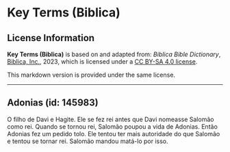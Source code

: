 # Key Terms (Biblica)

## License Information

**Key Terms (Biblica)** is based on and adapted from: _Biblica Bible Dictionary_, [Biblica, Inc.](https://www.biblica.com/), 2023, which is licensed under a [CC BY-SA 4.0 license](https://creativecommons.org/licenses/by-sa/4.0/legalcode.en).

This markdown version is provided under the same license.



--------------------------------

## Adonias (id: 145983)

O filho de Davi e Hagite. Ele se fez rei antes que Davi nomeasse Salomão como rei. Quando se tornou rei, Salomão poupou a vida de Adonias. Então Adonias fez um pedido tolo. Ele tentou ter mais autoridade do que Salomão e tentou se tornar rei. Salomão mandou matá\-lo por isso.


